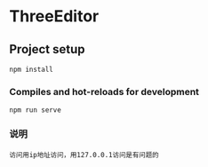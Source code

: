 # ThreeEditor

## Project setup
```
npm install
```

### Compiles and hot-reloads for development
```
npm run serve
```

### 说明
```
访问用ip地址访问，用127.0.0.1访问是有问题的
```

